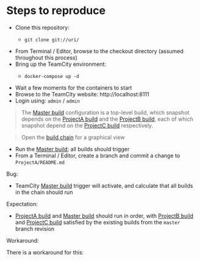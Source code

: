 # Steps to reproduce

- Clone this repository:
    -     git clone git://uri/
- From Terminal / Editor, browse to the checkout directory (assumed throughout this process)
- Bring up the TeamCity environment:
    -     docker-compose up -d
- Wait a few moments for the containers to start
- Browse to the TeamCity website: http://localhost:8111
- Login using: `admin` / `admin`

> The [Master build](http://localhost:8111/viewType.html?buildTypeId=VcsRevisionBug_Master) configuration is a top-level build, which snapshot depends on the [ProjectA build](http://localhost:8111/viewType.html?buildTypeId=VcsRevisionBug_ProjectA) and the [ProjectB build](http://localhost:8111/viewType.html?buildTypeId=VcsRevisionBug_ProjectB), each of which snapshot depend on the [ProjectC build](http://localhost:8111/viewType.html?buildTypeId=VcsRevisionBug_ProjectC) respectively. 

> Open the [build chain](http://localhost:8111/viewChain.html?chainId=bt5&selectedBuildTypeId=bt5&contextProjectId=VcsRevisionBug) for a graphical view

- Run the [Master build](http://localhost:8111/viewType.html?buildTypeId=VcsRevisionBug_Master); all builds should trigger
- From a Terminal / Editor, create a branch and commit a change to `ProjectA/README.md`

Bug:

- TeamCity [Master build](http://localhost:8111/viewType.html?buildTypeId=VcsRevisionBug_Master) trigger will activate, and calculate that all builds in the chain should run

Expectation:

- [ProjectA build](http://localhost:8111/viewType.html?buildTypeId=VcsRevisionBug_ProjectA) and [Master build](http://localhost:8111/viewType.html?buildTypeId=VcsRevisionBug_Master) should run in order, with [ProjectB build](http://localhost:8111/viewType.html?buildTypeId=VcsRevisionBug_ProjectB) and [ProjectC build](http://localhost:8111/viewType.html?buildTypeId=VcsRevisionBug_ProjectC) satisfied by the existing builds from the `master` branch revision  

Workaround:

There is a workaround for this:
